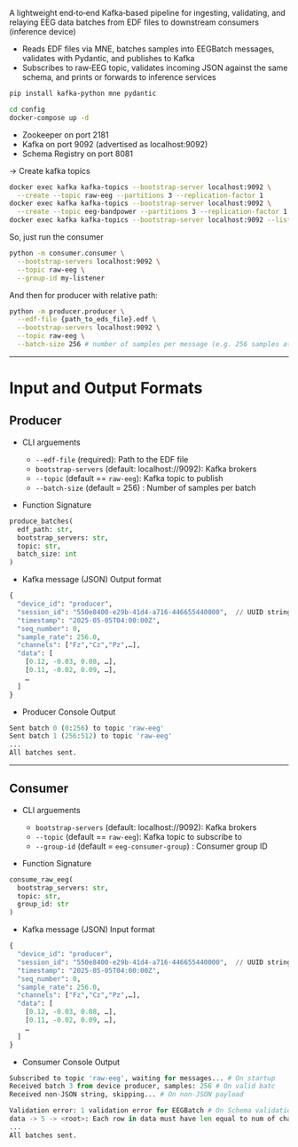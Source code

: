A lightweight end‑to‑end Kafka‑based pipeline for ingesting, validating, and relaying EEG data batches from EDF files to downstream consumers (inference device)

- Reads EDF files via MNE, batches samples into EEGBatch messages, validates with Pydantic, and publishes to Kafka
- Subscribes to raw‑EEG topic, validates incoming JSON against the same schema, and prints or forwards to inference services

```bash
pip install kafka-python mne pydantic
```

```bash
cd config
docker-compose up -d
```

- Zookeeper on port 2181
- Kafka on port 9092 (advertised as localhost:9092)
- Schema Registry on port 8081

-> Create kafka topics

```bash
docker exec kafka kafka-topics --bootstrap-server localhost:9092 \
  --create --topic raw-eeg --partitions 3 --replication-factor 1
docker exec kafka kafka-topics --bootstrap-server localhost:9092 \
  --create --topic eeg-bandpower --partitions 3 --replication-factor 1
docker exec kafka kafka-topics --bootstrap-server localhost:9092 --list
```

So, just run the consumer

```bash
python -m consumer.consumer \
  --bootstrap-servers localhost:9092 \
  --topic raw-eeg \
  --group-id my-listener
```

And then for producer with relative path:

```bash
python -m producer.producer \
  --edf-file {path_to_eds_file}.edf \
  --bootstrap-servers localhost:9092 \
  --topic raw-eeg \
  --batch-size 256 # number of samples per message (e.g. 256 samples at 256Hz = 1s of data) \
```

---

# Input and Output Formats

## Producer

- CLI arguements

  - `--edf-file` (required): Path to the EDF file
  - `bootstrap-servers` (default: localhost://9092): Kafka brokers
  - `--topic` (default == `raw-eeg`): Kafka topic to publish
  - `--batch-size` (default = 256) : Number of samples per batch

- Function Signature

```py
produce_batches(
  edf_path: str,
  bootstrap_servers: str,
  topic: str,
  batch_size: int
)
```

- Kafka message (JSON) Output format

```py
{
  "device_id": "producer",
  "session_id": "550e8400-e29b-41d4-a716-446655440000",  // UUID string
  "timestamp": "2025-05-05T04:00:00Z",
  "seq_number": 0,
  "sample_rate": 256.0,
  "channels": ["Fz","Cz","Pz",…],
  "data": [
    [0.12, -0.03, 0.08, …],
    [0.11, -0.02, 0.09, …],
    …
  ]
}
```

- Producer Console Output

```py
Sent batch 0 (0:256) to topic 'raw-eeg'
Sent batch 1 (256:512) to topic 'raw-eeg'
...
All batches sent.
```

---

## Consumer

- CLI arguements

  - `bootstrap-servers` (default: localhost://9092): Kafka brokers
  - `--topic` (default == `raw-eeg`): Kafka topic to subscribe to
  - `--group-id` (default = `eeg-consumer-group`) : Consumer group ID

- Function Signature

```py
consume_raw_eeg(
  bootstrap_servers: str,
  topic: str,
  group_id: str
)
```

- Kafka message (JSON) Input format

```py
{
  "device_id": "producer",
  "session_id": "550e8400-e29b-41d4-a716-446655440000",  // UUID string
  "timestamp": "2025-05-05T04:00:00Z",
  "seq_number": 0,
  "sample_rate": 256.0,
  "channels": ["Fz","Cz","Pz",…],
  "data": [
    [0.12, -0.03, 0.08, …],
    [0.11, -0.02, 0.09, …],
    …
  ]
}
```

- Consumer Console Output

```py
Subscribed to topic 'raw-eeg', waiting for messages... # On startup
Received batch 3 from device producer, samples: 256 # On valid batc
Received non-JSON string, skipping... # On non-JSON payload

Validation error: 1 validation error for EEGBatch # On Schema validation
data -> 5 -> <root>: Each row in data must have len equal to num of channels
...
All batches sent.
```
